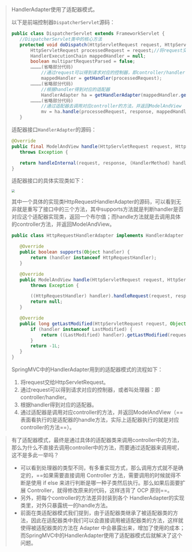 >HandlerAdapter使用了适配器模式。
>
>以下是前端控制器`DispatcherServlet`源码：
>
>```java
>public class DispatcherServlet extends FrameworkServlet {
>    //DispatcherServlet类中的核心方法
>    protected void doDispatch(HttpServletRequest request, HttpServletResponse response) throws Exception {
>        HttpServletRequest processedRequest = request;//将request交给HttpServletRequest
>        HandlerExecutionChain mappedHandler = null;
>        boolean multipartRequestParsed = false;
>        …………(省略部分代码)
>            //通过request可以得到请求对应的控制器，即controller/handler
>            mappedHandler = getHandler(processedRequest);
>        …………(省略部分代码)
>            //根据handler得到对应的适配器 
>            HandlerAdapter ha = getHandlerAdapter(mappedHandler.getHandler());
>        …………(省略部分代码)
>            //通过适配器去调用对应controller的方法，并返回ModelAndView
>            mv = ha.handle(processedRequest, response, mappedHandler.getHandler());
>    }
>```
>
>适配器接口`HandlerAdapter`的源码：
>
>```java
>@Override
>public final ModelAndView handle(HttpServletRequest request, HttpServletResponse response, Object handler)
>    throws Exception {
>
>    return handleInternal(request, response, (HandlerMethod) handler);
>}
>```
>
>适配器接口的具体实现类如下：
>
><img src="https://tva1.sinaimg.cn/large/0081Kckwgy1glxv5nwp5xj31ds07g3z9.jpg" style="zoom:50%">
>
>其中一个具体的实现类HttpRequestHandlerAdapter的源码，可以看到无非就是重写了接口中的三个方法，其中supports方法就是判断handler是否对应这个适配器实现类，返回一个布尔值；而handle方法就是去调用具体的controller方法，并返回ModelAndView。
>
>```java
>public class HttpRequestHandlerAdapter implements HandlerAdapter {
>
>    @Override
>    public boolean supports(Object handler) {
>        return (handler instanceof HttpRequestHandler);
>    }
>
>    @Override
>    public ModelAndView handle(HttpServletRequest request, HttpServletResponse response, Object handler)
>        throws Exception {
>
>        ((HttpRequestHandler) handler).handleRequest(request, response);
>        return null;
>    }
>
>    @Override
>    public long getLastModified(HttpServletRequest request, Object handler) {
>        if (handler instanceof LastModified) {
>            return ((LastModified) handler).getLastModified(request);
>        }
>        return -1L;
>    }
>}
>```
>
>SpringMVC中的HandlerAdapter用到的适配器模式的流程如下：
>
>1. 将request交给HttpServletRequest。
>2. 通过request可以得到请求对应的控制器，或者叫处理器：即controller/handler。
>3. 根据handler得到对应的适配器。
>4. 通过适配器是调用对应controller的方法，并返回ModelAndView（==表面看执行的是适配器的handle方法，实际上适配器执行的就是对应controller的方法==）。

>有了适配器模式，最终是通过具体的适配器类来调用controller中的方法，那么为什么不直接去调用controller中的方法，而要通过适配器来调用呢，这不是多此一举吗？
>
>- 可以看到处理器的类型不同，有多重实现方式，那么调用方式就不是确定的，==如果需要直接调用 Controller 方法，需要调用的时候就得不断是使用 if else 来进行判断是哪一种子类然后执行。那么如果后面要扩展 Controller，就得修改原来的代码，这样违背了 OCP 原则==。
>- 另外，把每个controller的方法差异封装到各个 HandlerAdapter的实现类里，对外只暴露统一的handle方法。
>- 前面在类适配器模式我们提到，由于适配器类继承了被适配器类的方法，因此在适配器类中我们可以会直接调用被适配器类的方法，这样就使得被适配器类的方法在 Adapter 中会暴露出来，增加了使用的成本；而SpringMVC中的HandlerAdapter使用了适配器模式后就解决了这个问题。









